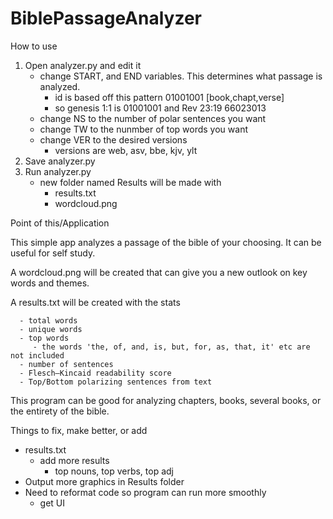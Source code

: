 # BiblePassageAnalyzer

How to use
 1) Open analyzer.py and edit it
    - change START, and END variables. This determines what passage is analyzed.
      - id is based off this pattern 01001001 [book,chapt,verse]
      - so genesis 1:1 is 01001001 and Rev 23:19 66023013
    - change NS to the number of polar sentences you want
    - change TW to the nunmber of top words you want
    - change VER to the desired versions
       - versions are web, asv, bbe, kjv, ylt
 2) Save analyzer.py
 3) Run analyzer.py
    - new folder named Results will be made with
        - results.txt
        - wordcloud.png
 
 
Point of this/Application

  This simple app analyzes a passage of the bible of your choosing. It can be useful for self study.
  
  A wordcloud.png will be created that can give you a new outlook on key words and themes.
  
  A results.txt will be created with the stats
      
      - total words
      - unique words
      - top words
         - the words 'the, of, and, is, but, for, as, that, it' etc are not included
      - number of sentences
      - Flesch–Kincaid readability score
      - Top/Bottom polarizing sentences from text
 
 This program can be good for analyzing chapters, books, several books, or the entirety of the bible.
 
 
 
 Things to fix, make better, or add
  
   - results.txt
       - add more results
           - top nouns, top verbs, top adj
   - Output more graphics in Results folder
   - Need to reformat code so program can run more smoothly
        - get UI

